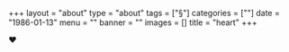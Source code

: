 +++
layout = "about" 
type = "about"
tags = ["§"]
categories = [""]
date = "1986-01-13"
menu = ""
banner = ""
images = []
title = "heart"
+++
<div  class="♥">
<span id="♥">♥</span>
</div>
